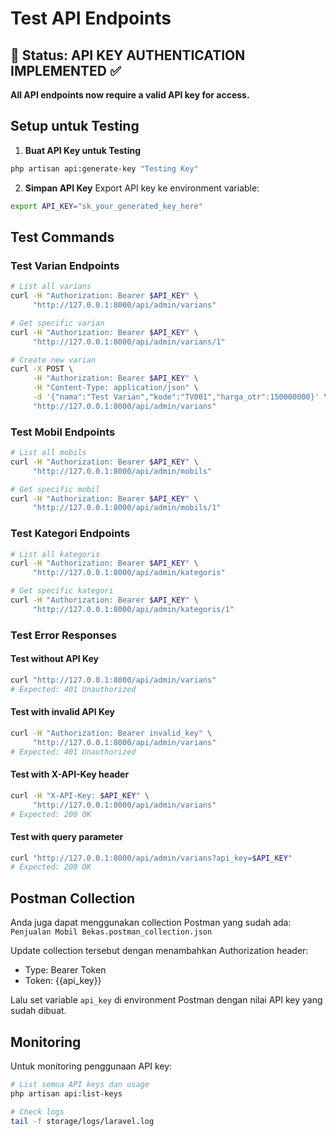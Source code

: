 # Test API Endpoints

## 🔐 Status: API KEY AUTHENTICATION IMPLEMENTED ✅

**All API endpoints now require a valid API key for access.**

## Setup untuk Testing

1. **Buat API Key untuk Testing**

```bash
php artisan api:generate-key "Testing Key"
```

2. **Simpan API Key**
   Export API key ke environment variable:

```bash
export API_KEY="sk_your_generated_key_here"
```

## Test Commands

### Test Varian Endpoints

```bash
# List all varians
curl -H "Authorization: Bearer $API_KEY" \
     "http://127.0.0.1:8000/api/admin/varians"

# Get specific varian
curl -H "Authorization: Bearer $API_KEY" \
     "http://127.0.0.1:8000/api/admin/varians/1"

# Create new varian
curl -X POST \
     -H "Authorization: Bearer $API_KEY" \
     -H "Content-Type: application/json" \
     -d '{"nama":"Test Varian","kode":"TV001","harga_otr":150000000}' \
     "http://127.0.0.1:8000/api/admin/varians"
```

### Test Mobil Endpoints

```bash
# List all mobils
curl -H "Authorization: Bearer $API_KEY" \
     "http://127.0.0.1:8000/api/admin/mobils"

# Get specific mobil
curl -H "Authorization: Bearer $API_KEY" \
     "http://127.0.0.1:8000/api/admin/mobils/1"
```

### Test Kategori Endpoints

```bash
# List all kategoris
curl -H "Authorization: Bearer $API_KEY" \
     "http://127.0.0.1:8000/api/admin/kategoris"

# Get specific kategori
curl -H "Authorization: Bearer $API_KEY" \
     "http://127.0.0.1:8000/api/admin/kategoris/1"
```

### Test Error Responses

#### Test without API Key

```bash
curl "http://127.0.0.1:8000/api/admin/varians"
# Expected: 401 Unauthorized
```

#### Test with invalid API Key

```bash
curl -H "Authorization: Bearer invalid_key" \
     "http://127.0.0.1:8000/api/admin/varians"
# Expected: 401 Unauthorized
```

#### Test with X-API-Key header

```bash
curl -H "X-API-Key: $API_KEY" \
     "http://127.0.0.1:8000/api/admin/varians"
# Expected: 200 OK
```

#### Test with query parameter

```bash
curl "http://127.0.0.1:8000/api/admin/varians?api_key=$API_KEY"
# Expected: 200 OK
```

## Postman Collection

Anda juga dapat menggunakan collection Postman yang sudah ada:
`Penjualan Mobil Bekas.postman_collection.json`

Update collection tersebut dengan menambahkan Authorization header:

-   Type: Bearer Token
-   Token: {{api_key}}

Lalu set variable `api_key` di environment Postman dengan nilai API key yang sudah dibuat.

## Monitoring

Untuk monitoring penggunaan API key:

```bash
# List semua API keys dan usage
php artisan api:list-keys

# Check logs
tail -f storage/logs/laravel.log
```
